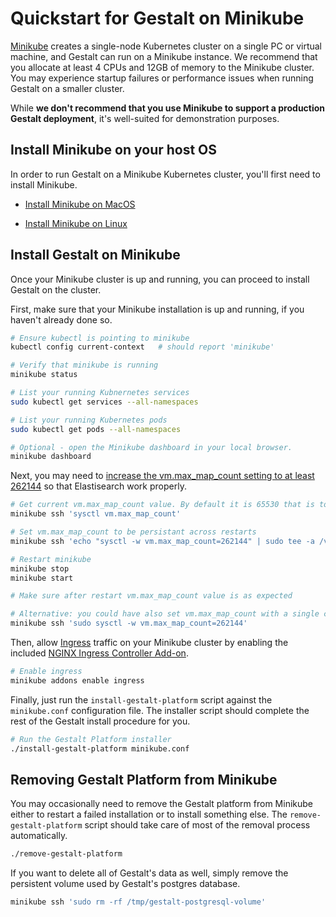 # Quickstart for Gestalt on Minikube

[Minikube](https://kubernetes.io/docs/setup/minikube/) creates a single-node Kubernetes cluster on a single PC or virtual machine, and
Gestalt can run on a Minikube instance.  We recommend that you allocate at least 4 CPUs and 12GB of memory to the Minikube cluster.  You 
may experience startup failures or performance issues when running Gestalt on a smaller cluster.

While __we don't recommend that you use Minikube to support a production Gestalt deployment__, it's well-suited for demonstration purposes.

## Install Minikube on your host OS

In order to run Gestalt on a Minikube Kubernetes cluster, you'll first need to install Minikube.

- [Install Minikube on MacOS](./readme_minikube_macos.md)

- [Install Minikube on Linux](./readme_minikube_linux.md)

## Install Gestalt on Minikube

Once your Minikube cluster is up and running, you can proceed to install Gestalt on the cluster.

First, make sure that your Minikube installation is up and running, if you haven't already done so.

```sh
# Ensure kubectl is pointing to minikube
kubectl config current-context   # should report 'minikube'

# Verify that minikube is running
minikube status

# List your running Kubnernetes services
sudo kubectl get services --all-namespaces

# List your running Kubernetes pods
sudo kubectl get pods --all-namespaces

# Optional - open the Minikube dashboard in your local browser.
minikube dashboard
```

Next, you may need to [increase the vm.max_map_count setting to at least 262144](https://github.com/kubernetes/minikube/issues/2367) so that Elastisearch work properly.

```sh
# Get current vm.max_map_count value. By default it is 65530 that is too low.
minikube ssh 'sysctl vm.max_map_count'

# Set vm.max_map_count to be persistant across restarts
minikube ssh 'echo "sysctl -w vm.max_map_count=262144" | sudo tee -a /var/lib/boot2docker/bootlocal.sh'

# Restart minikube
minikube stop
minikube start

# Make sure after restart vm.max_map_count value is as expected

# Alternative: you could have also set vm.max_map_count with a single command, however it would not persist after restart
minikube ssh 'sudo sysctl -w vm.max_map_count=262144'
```

Then, allow [Ingress](https://kubernetes.io/docs/concepts/services-networking/ingress/) traffic on your Minikube cluster by enabling the
included [NGINX Ingress Controller Add-on](https://github.com/kubernetes/ingress-nginx/).

```sh
# Enable ingress
minikube addons enable ingress

```

Finally, just run the `install-gestalt-platform` script against the `minikube.conf` configuration file.  The installer script should complete the 
rest of the Gestalt install procedure for you.

```sh
# Run the Gestalt Platform installer
./install-gestalt-platform minikube.conf

```

## Removing Gestalt Platform from Minikube

You may occasionally need to remove the Gestalt platform from Minikube either to restart a failed installation or to install something else.
The `remove-gestalt-platform` script should take care of most of the removal process automatically.

```sh
./remove-gestalt-platform
```

If you want to delete all of Gestalt's data as well, simply remove the persistent volume used by Gestalt's postgres database.

```sh
minikube ssh 'sudo rm -rf /tmp/gestalt-postgresql-volume'
```
